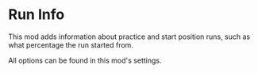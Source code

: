 # Run Info

This mod adds information about practice and start position runs, such as what percentage the run started from.

All options can be found in this mod's settings.